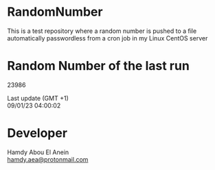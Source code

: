 # RandomNumber    
This is a test repository where a random number is pushed to a file automatically passwordless from a cron job in my Linux CentOS server    
# Random Number of the last run   
23986
      
Last update (GMT +1)    
09/01/23 04:00:02
# Developer    
Hamdy Abou El Anein   
hamdy.aea@protonmail.com
